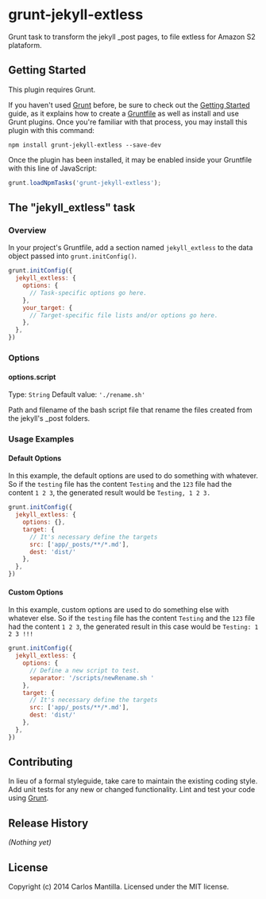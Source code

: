 # grunt-jekyll-extless

Grunt task to transform the jekyll _post pages, to file extless for Amazon S2 plataform.

## Getting Started
This plugin requires Grunt.

If you haven't used [Grunt](http://gruntjs.com/) before, be sure to check out the [Getting Started](http://gruntjs.com/getting-started) guide, as it explains how to create a [Gruntfile](http://gruntjs.com/sample-gruntfile) as well as install and use Grunt plugins. Once you're familiar with that process, you may install this plugin with this command:

```shell
npm install grunt-jekyll-extless --save-dev
```

Once the plugin has been installed, it may be enabled inside your Gruntfile with this line of JavaScript:

```js
grunt.loadNpmTasks('grunt-jekyll-extless');
```

## The "jekyll_extless" task

### Overview
In your project's Gruntfile, add a section named `jekyll_extless` to the data object passed into `grunt.initConfig()`.

```js
grunt.initConfig({
  jekyll_extless: {
    options: {
      // Task-specific options go here.
    },
    your_target: {
      // Target-specific file lists and/or options go here.
    },
  },
})
```

### Options

#### options.script
Type: `String`
Default value: `'./rename.sh'`

Path and filename of the bash script file that rename the files created from the jekyll's _post folders.

### Usage Examples

#### Default Options
In this example, the default options are used to do something with whatever. So if the `testing` file has the content `Testing` and the `123` file had the content `1 2 3`, the generated result would be `Testing, 1 2 3.`

```js
grunt.initConfig({
  jekyll_extless: {
    options: {},
    target: {
      // It's necessary define the targets
      src: ['app/_posts/**/*.md'],
      dest: 'dist/'
    },
  },
})
```

#### Custom Options
In this example, custom options are used to do something else with whatever else. So if the `testing` file has the content `Testing` and the `123` file had the content `1 2 3`, the generated result in this case would be `Testing: 1 2 3 !!!`

```js
grunt.initConfig({
  jekyll_extless: {
    options: {
      // Define a new script to test.
      separator: '/scripts/newRename.sh '
    },
    target: {
      // It's necessary define the targets
      src: ['app/_posts/**/*.md'],
      dest: 'dist/'
    },
  },
})
```

## Contributing
In lieu of a formal styleguide, take care to maintain the existing coding style. Add unit tests for any new or changed functionality. Lint and test your code using [Grunt](http://gruntjs.com/).

## Release History
_(Nothing yet)_

## License
Copyright (c) 2014 Carlos Mantilla. Licensed under the MIT license.
